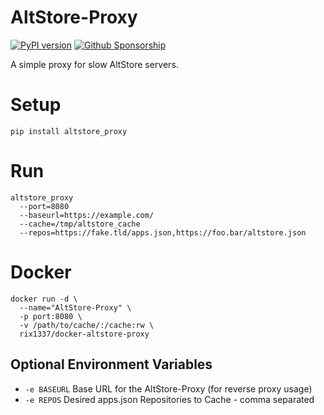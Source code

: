 #  AltStore-Proxy

[![PyPI version](https://badge.fury.io/py/altstore-proxy.svg)](https://badge.fury.io/py/altstore-proxy)
[![Github Sponsorship](https://img.shields.io/badge/support-me-red.svg)](https://github.com/users/rix1337/sponsorship)

A simple proxy for slow AltStore servers.

# Setup

`pip install altstore_proxy`

# Run

```
altstore_proxy
  --port=8080
  --baseurl=https://example.com/
  --cache=/tmp/altstore_cache
  --repos=https://fake.tld/apps.json,https://foo.bar/altstore.json
```

# Docker
```
docker run -d \
  --name="AltStore-Proxy" \
  -p port:8080 \
  -v /path/to/cache/:/cache:rw \
  rix1337/docker-altstore-proxy
  ```
## Optional Environment Variables
 - `-e BASEURL` Base URL for the AltStore-Proxy (for reverse proxy usage)
 - `-e REPOS` Desired apps.json Repositories to Cache - comma separated


